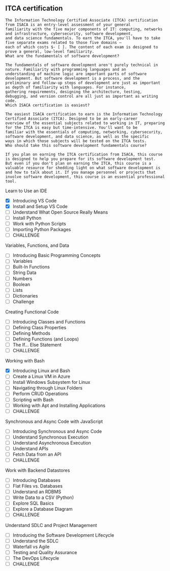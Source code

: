 ## ITCA certification

```ascii
The Information Technology Certified Associate (ITCA) certification from ISACA is an entry-level assessment of your general 
familiarity with the five major components of IT: computing, networks and infrastructure, cybersecurity, software development, 
and data science fundamentals. To earn the ITCA, you'll have to take five separate exams related to those five domains – 
each of which costs $- [ ]. The content of each exam is designed to prove a general, low-level familiarity.
What are the fundamentals of software development?

The fundamentals of software development aren't purely technical in nature. Familiarity with programming languages and an 
understanding of machine logic are important parts of software development. But software development is a process, and the 
preliminary and follow-up steps of development are just as important as depth of familiarity with languages. For instance, 
gathering requirements, designing the architecture, testing, debugging, and version control are all just as important as writing code.
Which ISACA certification is easiest?

The easiest ISACA certification to earn is the Information Technology Certified Associate (ITCA). Designed to be an early-career 
overview of the essential subjects related to working in IT, preparing for the ITCA is easy but time-intensive. You'll want to be 
familiar with the essentials of computing, networking, cybersecurity, software development, and data science, as well as the specific 
ways in which those subjects will be tested on the ITCA tests.
Who should take this software development fundamentals course?

If you plan on earning the ITCA certification from ISACA, this course is designed to help you prepare for its software development test. 
But even if you don't plan on earning the ITCA, this course is a valuable resource for shedding light on what software development is 
and how to talk about it. If you manage personnel or projects that involve software development, this course is an essential professional tool.
```

Learn to Use an IDE
- [X] Introducing VS Code
- [X] Install and Setup VS Code
- [ ] Understand What Open Source Really Means
- [ ] Install Python
- [ ] Work with Python Scripts
- [ ] Importing Python Packages
- [ ] CHALLENGE

Variables, Functions, and Data
- [ ] Introducing Basic Programming Concepts
- [ ] Variables
- [ ] Built-In Functions
- [ ] String Data
- [ ] Numbers
- [ ] Boolean
- [ ] Lists
- [ ] Dictionaries
- [ ] Challenge

Creating Functional Code
- [ ] Introducing Classes and Functions
- [ ] Defining Class Properties
- [ ] Defining Methods
- [ ] Defining Functions (and Loops)
- [ ] The If… Else Statement
- [ ] CHALLENGE

Working with Bash
- [X] Introducing Linux and Bash
- [ ] Create a Linux VM in Azure
- [ ] Install Windows Subsystem for Linux
- [ ] Navigating through Linux Folders
- [ ] Perform CRUD Operations
- [ ] Scripting with Bash
- [ ] Working with Apt and Installing Applications
- [ ] CHALLENGE

Synchronous and Async Code with JavaScript
- [ ] Introducing Synchronous and Async Code
- [ ] Understand Synchronous Execution
- [ ] Understand Asynchronous Execution
- [ ] Understand APIs
- [ ] Fetch Data from an API
- [ ] CHALLENGE

Work with Backend Datastores
- [ ] Introducing Databases
- [ ] Flat Files vs. Databases
- [ ] Understand an RDBMS
- [ ] Write Data to a CSV (Python)
- [ ] Explore SQL Basics
- [ ] Explore a Database Diagram
- [ ] CHALLENGE

Understand SDLC and Project Management
- [ ] Introducing the Software Development Lifecycle
- [ ] Understand the SDLC
- [ ] Waterfall vs Agile
- [ ] Testing and Quality Assurance
- [ ] The DevOps Lifecycle
- [ ] CHALLENGE